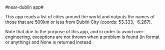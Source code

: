 #near-dublin app#

This app reads a list of cities around the world and outputs the names of those that are 500km or less from Dublin City
(coords: 53.333, -6.267).

Note that due to the purpose of this app, and in order to avoid over-engineering, exceptions are not thrown when a
problem is found (in format or anything) and None is returned instead.